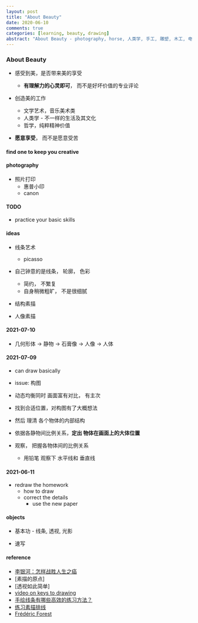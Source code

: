 ```yaml
---
layout: post
title: "About Beauty"
date: 2020-06-10
comments: true
categories: [learning, beauty, drawing]
abstract: "About Beauty - photography, horse, 人类学, 手工, 雕塑, 木工, 电影, art"
---
```


### About Beauty  
* 感受到美，是否带来美的享受  
    - **有理解力的心灵即可**， 而不是好坏价值的专业评论  

* 创造美的工作 
    - 文学艺术，音乐美术类  
    - 人类学 - 不一样的生活及其文化  
    - 哲学，纯粹精神价值  

* **愿意享受**， 而不是愿意受苦  

#### find one to keep you creative  

#### photography  
* 照片打印
    - 惠普小印  
    - canon 

#### TODO  
* practice your basic skills  

#### ideas  
* 线条艺术  
  - picasso  

* 自己钟意的是线条， 轮廓， 色彩  
  - 简约， 不繁复  
  - 自身稍微粗旷， 不是很细腻  

* 结构素描 

* 人像素描   


#### 2021-07-10  
* 几何形体 -> 静物 -> 石膏像 -> 人像 -> 人体 

#### 2021-07-09  
* can draw basically  

*  issue: 构图  
  - 动态均衡同时 画面富有对比， 有主次 

  - 找到合适位置，对构图有了大概想法 
  - 然后 理清 各个物体的内部结构 

  - 依据各静物间比例关系，**定出 物体在画面上的大体位置** 

  - 观察， 把握各物体间的比例关系
      + 用铅笔 观察下 水平线和 垂直线 


#### 2021-06-11  
* redraw the homework  
  - how to draw  
  - correct the details  
      + use the new paper 


#### objects 
* 基本功 - 线条, 透视, 光影  

* 速写 


#### reference
* [李银河：怎样战胜人生之癌](http://liyinhe.blog.caixin.com/archives/250874)
* [素描的原点]
* [透视如此简单]
* [video on keys to drawing](https://www.bilibili.com/video/BV1T4411y7My?spm_id_from=333.905.b_7570566964656f.2) 
* [手绘线条有哪些高效的练习方法？](https://zhuanlan.zhihu.com/p/89665739)  
* [练习素描排线](https://www.jianshu.com/p/6b7214800b12)
* [Frédéric Forest](https://grammatical-paris.com/limited-prints-by-frederic-forest/)

